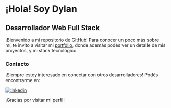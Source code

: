 # ¡Hola! Soy Dylan

## Desarrollador Web Full Stack

¡Bienvenido a mi repositorio de GitHub! Para conocer un poco más sobre mí, te invito a visitar mi [portfolio](https://dylanpilsner.com/), donde además podés ver un detalle de mis proyectos, y mi stack tecnológico.

### Contacto

¡Siempre estoy interesado en conectar con otros desarrolladores! Podés encontrarme en:

[![linkedin](https://img.shields.io/badge/LinkedIn-0077B5?style=for-the-badge&logo=linkedin&logoColor=white)](https://www.linkedin.com/in/dylan-pilsner)

¡Gracias por visitar mi perfil!
